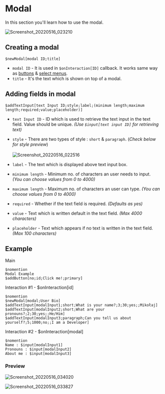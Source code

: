 # Modal
In this section you'll learn how to use the modal.

![Screenshot_20220516_023210](https://user-images.githubusercontent.com/95774950/168493667-bc3154ec-3db4-4453-bce5-67d279e400b6.png)

## Creating a modal
`$newModal[modal ID;title]`
- `modal ID` - It is used in `$onInteraction[ID]` callback. It works same way as [buttons](./buttons.md) & [select menus](./selectmenu.md).
- `title` - It's the text which is shown on top of a modal.

## Adding fields in modal
`$addTextInput[text Input ID;style;label;(minimum length;maximum length;required;value;placeholder)]`

- `text Input ID` - ID which is used to retrieve the text input in the text field. Value should be unique. _(Use `$input[text input ID]` for retrieving text)_
- `style` -  There are two types of style : ` short ` & ` paragraph `. (_Check below for style preview_)\
\
![Screenshot_20220516_022516](https://user-images.githubusercontent.com/95774950/168493815-9ab58410-f5ca-48af-baed-0f68aade3bc4.png)

- `label` - The text which is displayed above text input box.
- `minimum length` - Minimum no. of characters an user needs to input. _(You can choose values from 0 to 4000)_
- `maximum length` - Maximum no. of characters an user can type. _(You can choose values from 0 to 4000)_
- `required` - Whether if the text field is required. _(Defaults as yes)_
- `value` - Text which is written default in the text field. _(Max 4000 characters)_
- `placeholder` - Text which appears if no text is written in the text field. _(Max 100 characters)_

## Example
Main

```
$nomention
Modal Example
$addButton[no;id;Click me!;primary]
```

Interaction #1 - $onInteraction[id]
```
$nomention
$newModal[modal;User Bio]
$addTextInput[modalInput1;short;What is your name?;3;30;yes;;Mikołaj]
$addTextInput[modalInput2;short;What are your pronouns?;2;30;yes;;He/Him]
$addTextInput[modalInput3;paragraph;Can you tell us about yourself?;5;1000;no;;I am a Developer]
```

Interaction #2 - $onInteraction[modal]
```
$nomention
Name : $input[modalInput1]
Pronouns : $input[modalInput2]
About me : $input[modalInput3]
```
### Preview

![Screenshot_20220516_034020](https://user-images.githubusercontent.com/95774950/168496005-e6c16929-16c5-4415-a95f-3133bddf081c.png)

![Screenshot_20220516_033827](https://user-images.githubusercontent.com/95774950/168496047-df8a194a-1658-42aa-99a7-75d5bc627c2d.png)
